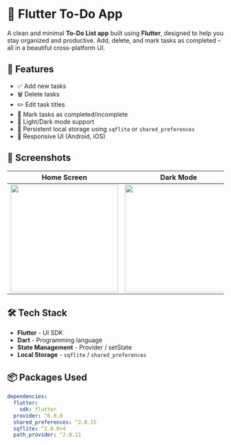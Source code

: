# 📝 Flutter To-Do App

A clean and minimal **To-Do List app** built using **Flutter**, designed to help you stay organized and productive. Add, delete, and mark tasks as completed – all in a beautiful cross-platform UI.

## 🚀 Features

- ✅ Add new tasks
- 🗑️ Delete tasks
- ✏️ Edit task titles
- 📌 Mark tasks as completed/incomplete
- 🌙 Light/Dark mode support
- 💾 Persistent local storage using `sqflite` or `shared_preferences`
- 📱 Responsive UI (Android, iOS)

## 📸 Screenshots

| Home Screen | Dark Mode | Theme Option |
|-------------|-----------|--------------|
| <img src="https://github.com/user-attachments/assets/386cdf41-1f8c-44ac-a4bb-2794cb00c570" width="250"/> | <img src="https://github.com/user-attachments/assets/3c897992-49be-43cb-b512-2c4bada1476a" width="250"/> | <img src="https://github.com/user-attachments/assets/3e687450-ca0a-44a2-99ff-f808b143324c" width="250"/> |


## 🛠️ Tech Stack

- **Flutter** - UI SDK
- **Dart** - Programming language
- **State Management** - Provider  / setState
- **Local Storage** - `sqflite`  / `shared_preferences`

## 📦 Packages Used

```yaml
dependencies:
  flutter:
    sdk: flutter
  provider: ^6.0.0
  shared_preferences: ^2.0.15
  sqflite: ^2.0.0+4
  path_provider: ^2.0.11
